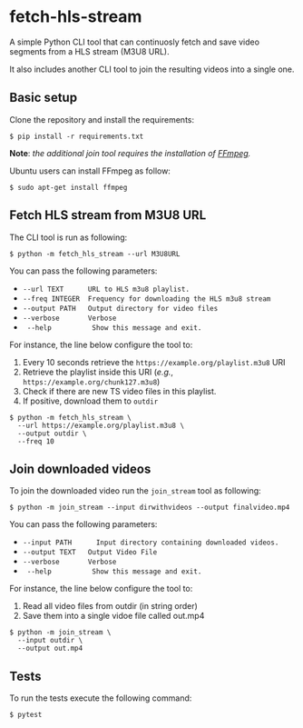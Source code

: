 # fetch-hls-stream

A simple Python CLI tool that can continuosly fetch and save video segments from a HLS stream (M3U8 URL).

It also includes another CLI tool to join the resulting videos into a single one.

## Basic setup

Clone the repository and install the requirements:
```
$ pip install -r requirements.txt
```

__Note__: *the additional join tool requires the installation of [FFmpeg](https://www.ffmpeg.org/).*

Ubuntu users can install FFmpeg as follow:
```
$ sudo apt-get install ffmpeg
```

## Fetch HLS stream from M3U8 URL

The CLI tool is run as following:
```
$ python -m fetch_hls_stream --url M3U8URL
```

You can pass the following parameters:
- ```--url TEXT      URL to HLS m3u8 playlist.```
- ```--freq INTEGER  Frequency for downloading the HLS m3u8 stream```
- ```--output PATH   Output directory for video files```
- ```--verbose       Verbose```
- ``` --help          Show this message and exit.```

For instance, the line below configure the tool to:
1. Every 10 seconds retrieve the `https://example.org/playlist.m3u8` URI
2. Retrieve the playlist inside this URI (_e.g._, `https://example.org/chunk127.m3u8`)
3. Check if there are new TS video files in this playlist.
4. If positive, download them to `outdir`

```
$ python -m fetch_hls_stream \
  --url https://example.org/playlist.m3u8 \
  --output outdir \
  --freq 10
```

## Join downloaded videos
To join the downloaded video run the `join_stream` tool as following:
```
$ python -m join_stream --input dirwithvideos --output finalvideo.mp4
```

You can pass the following parameters:
- ```--input PATH      Input directory containing downloaded videos.```
- ```--output TEXT   Output Video File```
- ```--verbose       Verbose```
- ``` --help          Show this message and exit.```

For instance, the line below configure the tool to:
1. Read all video files from outdir (in string order)
2. Save them into a single vidoe file called out.mp4

```
$ python -m join_stream \
  --input outdir \
  --output out.mp4
```

## Tests

To run the tests execute the following command:
```
$ pytest
```
